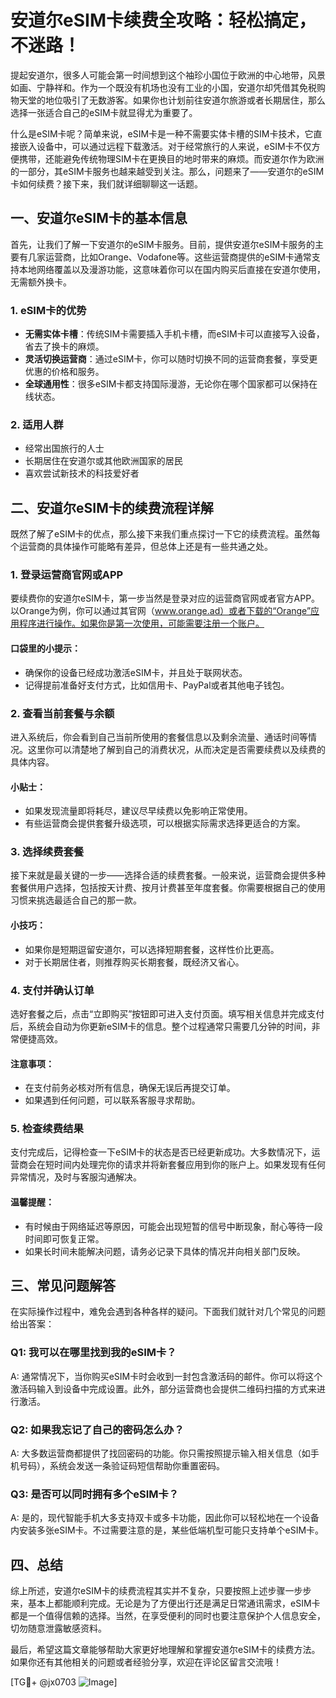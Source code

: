 # 安道尔eSIM卡续费全攻略：轻松搞定，不迷路！

提起安道尔，很多人可能会第一时间想到这个袖珍小国位于欧洲的中心地带，风景如画、宁静祥和。作为一个既没有机场也没有工业的小国，安道尔却凭借其免税购物天堂的地位吸引了无数游客。如果你也计划前往安道尔旅游或者长期居住，那么选择一张适合自己的eSIM卡就显得尤为重要了。

什么是eSIM卡呢？简单来说，eSIM卡是一种不需要实体卡槽的SIM卡技术，它直接嵌入设备中，可以通过远程下载激活。对于经常旅行的人来说，eSIM卡不仅方便携带，还能避免传统物理SIM卡在更换目的地时带来的麻烦。而安道尔作为欧洲的一部分，其eSIM卡服务也越来越受到关注。那么，问题来了——安道尔的eSIM卡如何续费？接下来，我们就详细聊聊这一话题。

## 一、安道尔eSIM卡的基本信息

首先，让我们了解一下安道尔的eSIM卡服务。目前，提供安道尔eSIM卡服务的主要有几家运营商，比如Orange、Vodafone等。这些运营商提供的eSIM卡通常支持本地网络覆盖以及漫游功能，这意味着你可以在国内购买后直接在安道尔使用，无需额外换卡。

### 1. eSIM卡的优势
- **无需实体卡槽**：传统SIM卡需要插入手机卡槽，而eSIM卡可以直接写入设备，省去了换卡的麻烦。
- **灵活切换运营商**：通过eSIM卡，你可以随时切换不同的运营商套餐，享受更优惠的价格和服务。
- **全球通用性**：很多eSIM卡都支持国际漫游，无论你在哪个国家都可以保持在线状态。

### 2. 适用人群
- 经常出国旅行的人士
- 长期居住在安道尔或其他欧洲国家的居民
- 喜欢尝试新技术的科技爱好者

## 二、安道尔eSIM卡的续费流程详解

既然了解了eSIM卡的优点，那么接下来我们重点探讨一下它的续费流程。虽然每个运营商的具体操作可能略有差异，但总体上还是有一些共通之处。

### 1. 登录运营商官网或APP
要续费你的安道尔eSIM卡，第一步当然是登录对应的运营商官网或者官方APP。以Orange为例，你可以通过其官网（www.orange.ad）或者下载的“Orange”应用程序进行操作。如果你是第一次使用，可能需要注册一个账户。

#### 口袋里的小提示：
- 确保你的设备已经成功激活eSIM卡，并且处于联网状态。
- 记得提前准备好支付方式，比如信用卡、PayPal或者其他电子钱包。

### 2. 查看当前套餐与余额
进入系统后，你会看到自己当前所使用的套餐信息以及剩余流量、通话时间等情况。这里你可以清楚地了解到自己的消费状况，从而决定是否需要续费以及续费的具体内容。

#### 小贴士：
- 如果发现流量即将耗尽，建议尽早续费以免影响正常使用。
- 有些运营商会提供套餐升级选项，可以根据实际需求选择更适合的方案。

### 3. 选择续费套餐
接下来就是最关键的一步——选择合适的续费套餐。一般来说，运营商会提供多种套餐供用户选择，包括按天计费、按月计费甚至年度套餐。你需要根据自己的使用习惯来挑选最适合自己的那一款。

#### 小技巧：
- 如果你是短期逗留安道尔，可以选择短期套餐，这样性价比更高。
- 对于长期居住者，则推荐购买长期套餐，既经济又省心。

### 4. 支付并确认订单
选好套餐之后，点击“立即购买”按钮即可进入支付页面。填写相关信息并完成支付后，系统会自动为你更新eSIM卡的信息。整个过程通常只需要几分钟的时间，非常便捷高效。

#### 注意事项：
- 在支付前务必核对所有信息，确保无误后再提交订单。
- 如果遇到任何问题，可以联系客服寻求帮助。

### 5. 检查续费结果
支付完成后，记得检查一下eSIM卡的状态是否已经更新成功。大多数情况下，运营商会在短时间内处理完你的请求并将新套餐应用到你的账户上。如果发现有任何异常情况，及时与客服沟通解决。

#### 温馨提醒：
- 有时候由于网络延迟等原因，可能会出现短暂的信号中断现象，耐心等待一段时间即可恢复正常。
- 如果长时间未能解决问题，请务必记录下具体的情况并向相关部门反映。

## 三、常见问题解答

在实际操作过程中，难免会遇到各种各样的疑问。下面我们就针对几个常见的问题给出答案：

### Q1: 我可以在哪里找到我的eSIM卡？
A: 通常情况下，当你购买eSIM卡时会收到一封包含激活码的邮件。你可以将这个激活码输入到设备中完成设置。此外，部分运营商也会提供二维码扫描的方式来进行激活。

### Q2: 如果我忘记了自己的密码怎么办？
A: 大多数运营商都提供了找回密码的功能。你只需按照提示输入相关信息（如手机号码），系统会发送一条验证码短信帮助你重置密码。

### Q3: 是否可以同时拥有多个eSIM卡？
A: 是的，现代智能手机大多支持双卡或多卡功能，因此你可以轻松地在一个设备内安装多张eSIM卡。不过需要注意的是，某些低端机型可能只支持单个eSIM卡。

## 四、总结

综上所述，安道尔eSIM卡的续费流程其实并不复杂，只要按照上述步骤一步步来，基本上都能顺利完成。无论是为了方便出行还是满足日常通讯需求，eSIM卡都是一个值得信赖的选择。当然，在享受便利的同时也要注意保护个人信息安全，切勿随意泄露敏感资料。

最后，希望这篇文章能够帮助大家更好地理解和掌握安道尔eSIM卡的续费方法。如果你还有其他相关的问题或者经验分享，欢迎在评论区留言交流哦！

[TG💪+ @jx0703 ![Image](https://github.com/user-attachments/assets/dbca1d08-cadb-493c-b0ec-ad6f7a83f270)]